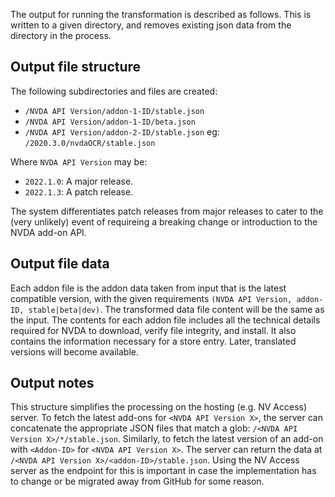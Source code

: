 The output for running the transformation is described as follows.
This is written to a given directory, and removes existing json data from the directory in the process.

## Output file structure
The following subdirectories and files are created:
- `/NVDA API Version/addon-1-ID/stable.json`
- `/NVDA API Version/addon-1-ID/beta.json`
- `/NVDA API Version/addon-2-ID/stable.json`
eg: `/2020.3.0/nvdaOCR/stable.json`

Where `NVDA API Version` may be:
- `2022.1.0`: A major release.
- `2022.1.3`: A patch release.

The system differentiates patch releases from major releases to cater to the (very unlikely) event of requireing a breaking change or introduction to the NVDA add-on API.

## Output file data
Each addon file is the addon data taken from input that is the latest compatible version, with the given requirements `(NVDA API Version, addon-ID, stable|beta|dev)`.
The transformed data file content will be the same as the input.
The contents for each addon file includes all the technical details required for NVDA to download, verify file integrity, and install.
It also contains the information necessary for a store entry.
Later, translated versions will become available.

## Output notes
This structure simplifies the processing on the hosting (e.g. NV Access) server.
To fetch the latest add-ons for `<NVDA API Version X>`, the server can concatenate the appropriate JSON files that match a glob: `/<NVDA API Version X>/*/stable.json`.
Similarly, to fetch the latest version of an add-on with `<Addon-ID>` for `<NVDA API Version X>`. The server can return the data at `/<NVDA API Version X>/<addon-ID>/stable.json`.
Using the NV Access server as the endpoint for this is important in case the implementation has to change or be migrated away from GitHub for some reason.
